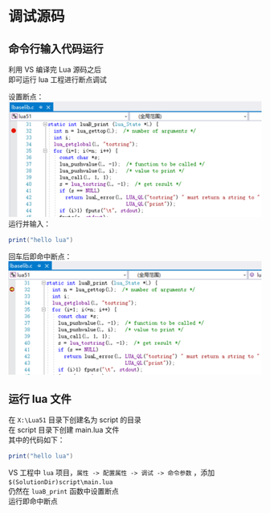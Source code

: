# 调试源码

[Breakpoint]: /assets/breakpoint.png
[Hit]: /assets/hit.png

## 命令行输入代码运行

利用 VS 编译完 Lua 源码之后  
即可运行 lua 工程进行断点调试  
  
设置断点：
![断点][Breakpoint]
运行并输入：
```Lua
print("hello lua")
```
回车后即命中断点：
![命中][Hit]


## 运行 lua 文件

在 `X:\Lua51` 目录下创建名为 script 的目录  
在 script 目录下创建 main.lua 文件  
其中的代码如下：
```Lua
print("hello lua")
```
VS 工程中
`lua` 项目，`属性 -> 配置属性 -> 调试 -> 命令参数` ，添加 `$(SolutionDir)script\main.lua`  
仍然在 `luaB_print` 函数中设置断点  
运行即命中断点